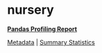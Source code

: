# nursery

[**Pandas Profiling Report**](https://epistasislab.github.io/pmlb/profile/nursery.html)

[Metadata](metadata.yaml) | [Summary Statistics](summary_stats.tsv)

